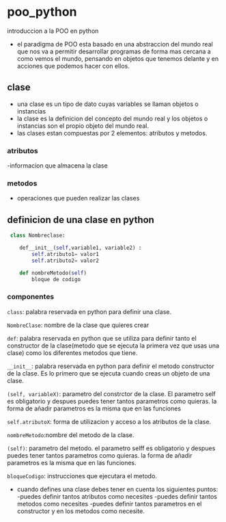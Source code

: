 # poo_python
introduccion a la POO en python 

- el paradigma de POO esta basado en una abstraccion del mundo real que nos va a permitir desarrollar programas de forma mas cercana a como vemos el mundo, pensando en objetos que tenemos delante y en acciones que podemos hacer con ellos.

## clase

- una clase es un tipo de dato cuyas variables se llaman objetos o instancias 
- la clase es la definicion del concepto del mundo real y los objetos o instancias son el propio objeto del mundo real.
- las clases estan compuestas por 2 elementos: atributos y metodos. 

### atributos 
-informacion que almacena la clase

### metodos
- operaciones que pueden realizar las clases 

## definicion de una clase en python 
```python
 class Nombreclase:

    def__init__(self,variable1, variable2) :
        self.atributo1= valor1
        self.atributo2= valor2

    def nombreMetodo(self)
        bloque de codigo 
```
### componentes

```class```: palabra reservada en python para definir una clase.

```NombreClase```: nombre de la clase que quieres crear

```def```: palabra reservada en python que se utiliza para definir tanto el constructor de la clase(metodo que se ejecuta la primera vez que usas una clase) como los diferentes metodos que tiene. 

```__init__```: palabra reservada en python para definir el metodo constructor de la clase. Es lo primero que se ejecuta cuando creas un objeto de una clase.

```(self, variableX)```: parametro del constrctor de la clase. El parametro self es obligatorio y despues puedes tener tantos parametros como quieras. la forma de añadir parametros es la misma que en las funciones 

```self.atributoX```:  forma de utilizacion  y acceso a los atributos de la clase.

```nombreMetodo```:nombre del metodo de la clase.

```(self)```: parametro del metodo. el parametro selff es obligatorio y despues puedes tener tantos parametros como quieras. la forma de añadir parametros es la misma que en las funciones.

```bloqueCodigo```: instrucciones que ejecutara el metodo.

- cuando defines una clase debes tener en cuenta los siguientes puntos:
    -puedes definir tantos atributos como necesites
    -puedes definir tantos metodos como necesites 
    -puedes definir tantos parametros en el constructor y en los  metodos como necesite.





